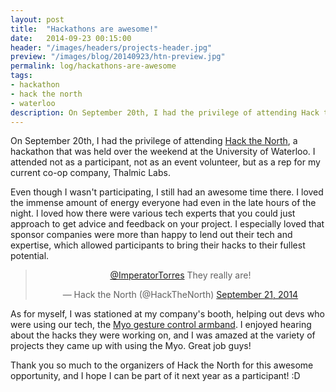 ```yaml
---
layout: post
title:  "Hackathons are awesome!"
date:   2014-09-23 00:15:00
header: "/images/headers/projects-header.jpg"
preview: "/images/blog/20140923/htn-preview.jpg"
permalink: log/hackathons-are-awesome
tags:
- hackathon
- hack the north
- waterloo
description: On September 20th, I had the privilege of attending Hack the North, a hackathon that was held over the weekend at the University of Waterloo.
---
```


On September 20th, I had the privilege of attending <a href="http://hackthenorth.com/">Hack the North</a>, a hackathon that was held over 
the weekend at the University of Waterloo. I attended not as a participant, not as an event volunteer, but as a rep for my 
current co-op company, Thalmic Labs.

Even though I wasn't participating, I still had an awesome time there. I loved the immense amount of energy everyone had even in 
the late hours of the night. I loved how there were various tech experts that you could just approach to get advice and feedback 
on your project. I especially loved that sponsor companies were more than happy to lend out their tech and expertise, which 
allowed participants to bring their hacks to their fullest potential.

<div class="padaround">
    <blockquote class="twitter-tweet" lang="en" align="center"><p><a href="https://twitter.com/ImperatorTorres">@ImperatorTorres</a> They really are!</p>&mdash; Hack the North (@HackTheNorth) <a href="https://twitter.com/HackTheNorth/status/513502093752414208">September 21, 2014</a></blockquote>
    <script async src="//platform.twitter.com/widgets.js" charset="utf-8"></script>
</div>

As for myself, I was stationed at my company's booth, helping out devs who were using our tech, the 
[Myo gesture control armband](https://www.thalmic.com/en/myo/). I enjoyed hearing about the hacks  they were working on, and I 
was amazed at the variety of projects they came up with using the Myo. Great job guys!

Thank you so much to the organizers of Hack the North for this awesome opportunity, and I hope I can be part of it next year as a 
participant! :D
